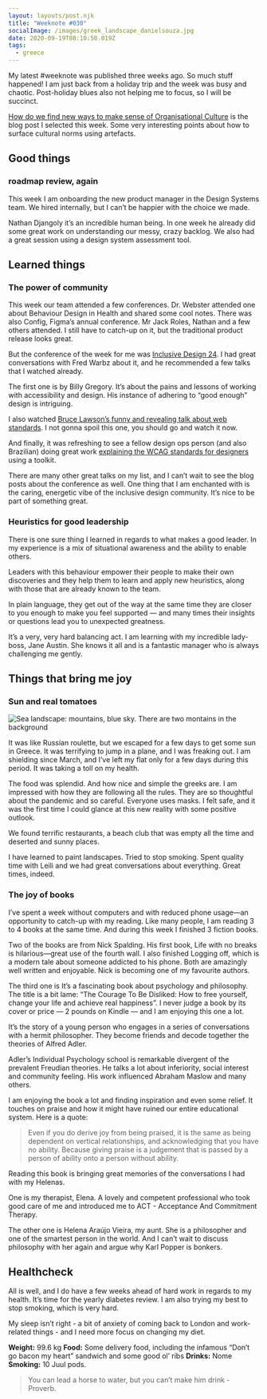 ```yaml
---
layout: layouts/post.njk
title: "Weeknote #030"
socialImage: /images/greek_landscape_danielsouza.jpg
date: 2020-09-19T08:10:50.019Z
tags:
  - greece
---
```

My latest #weeknote was published three weeks ago. So much stuff happened! I am just back from a holiday trip and the week was busy and chaotic. Post-holiday blues also not helping me to focus, so I will be succinct.

[How do we find new ways to make sense of Organisational Culture](https://metalogue.co.uk/2019/06/04/how-do-we-find-new-ways-to-make-sense-of-organisational-culture/) is the blog post I selected this week. Some very interesting points about how to surface cultural norms using artefacts. 

## Good things

### roadmap review, again

This week I am onboarding the new product manager in the Design Systems team. We hired internally, but I can’t be happier with the choice we made.

Nathan Djangoly it’s an incredible human being. In one week he already did some great work on understanding our messy, crazy backlog. We also had a great session using a design system assessment tool.

## Learned things

### The power of community

This week our team attended a few conferences. Dr. Webster attended one about Behaviour Design in Health and shared some cool notes. There was also Config, Figma’s annual conference. Mr Jack Roles, Nathan and a few others attended. I still have to catch-up on it, but the traditional product release looks great. 

But the conference of the week for me was [Inclusive Design 24](https://inclusivedesign24.org/2020/schedule/). I had great conversations with Fred Warbz about it, and he recommended a few talks that I watched already.

The first one is by Billy Gregory. It’s about the pains and lessons of working with accessibility and design. His instance of adhering to “good enough” design is intriguing.

I also watched [Bruce Lawson’s funny and revealing talk about web standards](https://www.youtube.com/watch?v=5u6LKAWDAAU&list=PLn7dsvRdQEfGkK9xxk54XdKTLk7zf_Qwp&index=17). I not gonna spoil this one, you should go and watch it now.

And finally, it was refreshing to see a fellow design ops person (and also Brazilian) doing great work [explaining the WCAG standards for designers](https://www.youtube.com/watch?v=DLTwGcnaZGc&list=PLn7dsvRdQEfGkK9xxk54XdKTLk7zf_Qwp&index=19) using a toolkit.

There are many other great talks on my list, and I can’t wait to see the blog posts about the conference as well. One thing that I am enchanted with is the caring, energetic vibe of the inclusive design community. It’s nice to be part of something great.

### Heuristics for good leadership

There is one sure thing I learned in regards to what makes a good leader. In my experience is a mix of situational awareness and the ability to enable others.

Leaders with this behaviour empower their people to make their own discoveries and they help them to learn and apply new heuristics, along with those that are already known to the team.

In plain language, they get out of the way at the same time they are closer to you enough to make you feel supported — and many times their insights or questions lead you to unexpected greatness. 

It’s a very, very hard balancing act. I am learning with my incredible lady-boss, Jane Austin. She knows it all and is a fantastic manager who is always challenging me gently. 

## Things that bring me joy

### Sun and real tomatoes

![Sea landscape: mountains, blue sky. There are two montains in the background](/images/greek_landscape_danielsouza.jpg "Sea landscape: mountains, blue sky.")

It was like Russian roulette, but we escaped for a few days to get some sun in Greece. It was terrifying to jump in a plane, and I was freaking out. I am shielding since March, and I’ve left my flat only for a few days during this period. It was taking a toll on my health.

The food was splendid. And how nice and simple the greeks are. I am impressed with how they are following all the rules. They are so thoughtful about the pandemic and so careful. Everyone uses masks. I felt safe, and it was the first time I could glance at this new reality with some positive outlook.

We found terrific restaurants, a beach club that was empty all the time and deserted and sunny places.

I have learned to paint landscapes. Tried to stop smoking. Spent quality time with Leili and we had great conversations about everything. Great times, indeed.

### The joy of books

I’ve spent a week without computers and with reduced phone usage—an opportunity to catch-up with my reading. Like many people, I am reading 3 to 4 books at the same time. And during this week I finished 3 fiction books.

Two of the books are from Nick Spalding. His first book, Life with no breaks is hilarious—great use of the fourth wall. I also finished Logging off, which is a modern tale about someone addicted to his phone. Both are amazingly well written and enjoyable. Nick is becoming one of my favourite authors.

The third one is It’s a fascinating book about psychology and philosophy. The title is a bit lame: “The Courage To Be Disliked: How to free yourself, change your life and achieve real happiness”. I never judge a book by its cover or price — 2 pounds on Kindle — and I am enjoying this one a lot.

It’s the story of a young person who engages in a series of conversations with a hermit philosopher. They become friends and decode together the theories of Alfred Adler.

Adler’s Individual Psychology school is remarkable divergent of the prevalent Freudian theories. He talks a lot about inferiority, social interest and community feeling. His work influenced Abraham Maslow and many others.

I am enjoying the book a lot and finding inspiration and even some relief. It touches on praise and how it might have ruined our entire educational system. Here is a quote:

> Even if you do derive joy from being praised, it is the same as being dependent on vertical relationships, and acknowledging that you have no ability. Because giving praise is a judgement that is passed by a person of ability onto a person without ability.

Reading this book is bringing great memories of the conversations I had with my Helenas.

One is my therapist, Elena. A lovely and competent professional who took good care of me and introduced me to ACT - Acceptance And Commitment Therapy.

The other one is Helena Araújo Vieira, my aunt. She is a philosopher and one of the smartest person in the world. And I can’t wait to discuss philosophy with her again and argue why Karl Popper is bonkers.

## Healthcheck

All is well, and I do have a few weeks ahead of hard work in regards to my health. It’s time for the yearly diabetes review. I am also trying my best to stop smoking, which is very hard.

My sleep isn’t right - a bit of anxiety of coming back to London and work-related things - and I need more focus on changing my diet.

**Weight:** 99.6 kg
**Food:** Some delivery food, including the infamous “Don’t go bacon my heart” sandwich and some good ol’ ribs
**Drinks:** Nome
**Smoking:** 10 Juul pods.

> You can lead a horse to water, but you can’t make him drink - Proverb.
